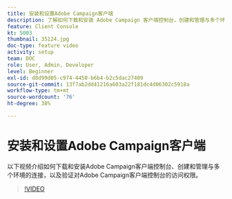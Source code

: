 ```yaml
---
title: 安装和设置Adobe Campaign客户端
description: 了解如何下载和安装 Adobe Campaign 客户端控制台，创建和管理与多个环境的连接，以及验证对 Adobe Campaign 客户端控制台的访问权限。
feature: Client Console
kt: 5003
thumbnail: 35124.jpg
doc-type: feature video
activity: setup
team: DOC
role: User, Admin, Developer
level: Beginner
exl-id: d8d99d05-c974-4450-b6b4-b2c5dac27409
source-git-commit: 13f7ab2dd41216a603a22f181dc4d06302c5918a
workflow-type: tm+mt
source-wordcount: '76'
ht-degree: 38%

---
```


# 安装和设置Adobe Campaign客户端

以下视频介绍如何下载和安装Adobe Campaign客户端控制台、创建和管理与多个环境的连接，以及验证对Adobe Campaign客户端控制台的访问权限。

>[!VIDEO](https://video.tv.adobe.com/v/35124?quality=12&learn=on)
